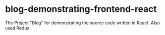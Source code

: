 # blog-demonstrating-frontend-react
The Project "Blog" for demonstrating the source code written in React. Also used Redux
